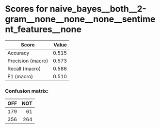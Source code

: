 # Scores for naive_bayes__both__2-gram__none__none__none__sentiment_features__none
|      Score      |Value|
|-----------------|----:|
|Accuracy         |0.515|
|Precision (macro)|0.573|
|Recall (macro)   |0.586|
|F1 (macro)       |0.510|

### Confusion matrix:
|OFF|NOT|
|--:|--:|
|179| 61|
|356|264|
